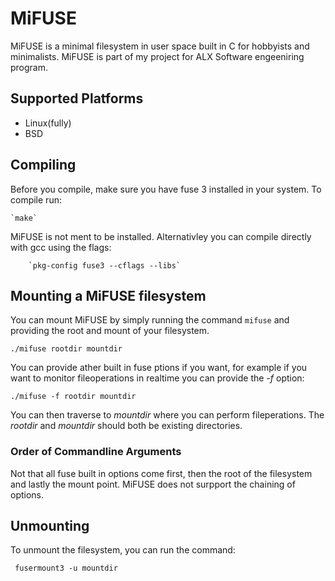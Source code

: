 # MiFUSE

MiFUSE is a minimal filesystem in user space built in C for hobbyists and minimalists.
MiFUSE is part of my project for ALX Software engeeniring program.

## Supported Platforms

* Linux(fully)
* BSD

## Compiling
Before you compile, make sure you have fuse 3 installed in your system.
To compile run:


    `make`


MiFUSE is not ment to be installed.
Alternativley you can compile directly with gcc using the flags:


        `pkg-config fuse3 --cflags --libs`


## Mounting a MiFUSE filesystem

You can mount MiFUSE by simply running the command `mifuse` and providing the root and mount of your filesystem.


`
./mifuse rootdir mountdir
`

You can provide ather built in fuse ptions if you want,
for example if you want to monitor fileoperations in realtime you can provide
the _-f_ option:

`
./mifuse -f rootdir mountdir
`

You can then traverse to _mountdir_ where you can perform fileperations.
The _rootdir_ and _mountdir_ should both be existing directories.
### Order of Commandline Arguments
Not that all fuse built in options come first, then the root of the filesystem and lastly the mount point.
MiFUSE does not surpport the chaining of options.

## Unmounting

To unmount the filesystem, you can run the command:<br>

` fusermount3 -u mountdir`
